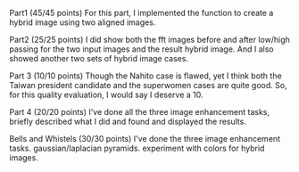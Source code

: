 Part1 (45/45 points)
	For this part, I implemented the function to create a hybrid image using two aligned images.

Part2 (25/25 points)
	I did show both the fft images before and after low/high passing for the two input images and the result hybrid image.
	And I also showed another two sets of hybrid image cases.

Part 3 (10/10 points)
	Though the Nahito case is flawed, yet I think both the Taiwan president candidate and the superwomen cases are quite good.
	So, for this quality evaluation, I would say I deserve a 10.

Part 4 (20/20 points)
	I've done all the three image enhancement tasks, briefly described what I did and found and displayed the results.

Bells and Whistels (30/30 points)
	I've done the three image enhancement tasks.
	gaussian/laplacian pyramids.
	experiment with colors for hybrid images.

